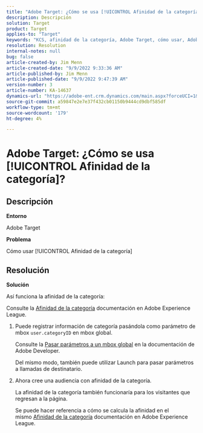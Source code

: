 ```yaml
---
title: "Adobe Target: ¿Cómo se usa [!UICONTROL Afinidad de la categoría]?"
description: Descripción
solution: Target
product: Target
applies-to: "Target"
keywords: "KCS, afinidad de la categoría, Adobe Target, cómo usar, Adobe Experience League, mbox global"
resolution: Resolution
internal-notes: null
bug: false
article-created-by: Jim Menn
article-created-date: "9/9/2022 9:33:36 AM"
article-published-by: Jim Menn
article-published-date: "9/9/2022 9:47:39 AM"
version-number: 3
article-number: KA-14637
dynamics-url: "https://adobe-ent.crm.dynamics.com/main.aspx?forceUCI=1&pagetype=entityrecord&etn=knowledgearticle&id=dacf6b79-2230-ed11-9db1-0022480866ad"
source-git-commit: a59847e2e7e37f432cb01150b9444cd9dbf585df
workflow-type: tm+mt
source-wordcount: '179'
ht-degree: 4%

---
```


# Adobe Target: ¿Cómo se usa [!UICONTROL Afinidad de la categoría]?

## Descripción


<b>Entorno</b>

Adobe Target

<b>Problema</b>

Cómo usar [!UICONTROL Afinidad de la categoría]

## Resolución

<b>Solución</b>

Así funciona la afinidad de la categoría:

Consulte la [Afinidad de la categoría](https://experienceleague.adobe.com/docs/target/using/audiences/visitor-profiles/category-affinity.html?lang=en) documentación en Adobe Experience League.

1. Puede registrar información de categoría pasándola como parámetro de mbox `user.categoryID` en mbox global.

   Consulte la [Pasar parámetros a un mbox global](https://docs.adobe.com/help/en/target/using/implement-target/client-side/mbox-implement/global-mbox/pass-parameters-to-global-mbox.html "Haga clic en el siguiente vínculo: https://docs.adobe.com/help/en/target/using/implement-target/client-side/mbox-implement/global-mbox/pass-parameters-to-global-mbox.html") en la documentación de Adobe Developer.

   Del mismo modo, también puede utilizar Launch para pasar parámetros a llamadas de destinatario.

1. Ahora cree una audiencia con afinidad de la categoría.

   La afinidad de la categoría también funcionaría para los visitantes que regresan a la página.

   Se puede hacer referencia a cómo se calcula la afinidad en el mismo [Afinidad de la categoría](https://experienceleague.adobe.com/docs/target/using/audiences/visitor-profiles/category-affinity.html?lang=en) documentación en Adobe Experience League.

